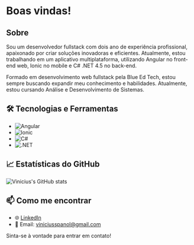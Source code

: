 # Boas vindas!

## Sobre
Sou um desenvolvedor fullstack com dois ano de experiência profissional, apaixonado por criar soluções inovadoras e eficientes. Atualmente, estou trabalhando em um aplicativo multiplataforma, utilizando Angular no front-end web, Ionic no mobile e C# .NET 4.5 no back-end.

Formado em desenvolvimento web fullstack pela Blue Ed Tech, estou sempre buscando expandir meu conhecimento e habilidades. Atualmente, estou cursando Análise e Desenvolvimento de Sistemas.

## 🛠️ Tecnologias e Ferramentas
- ![Angular](https://img.shields.io/badge/-Angular-DD0031?style=flat&logo=angular&logoColor=white)
- ![Ionic](https://img.shields.io/badge/-Ionic-3880FF?style=flat&logo=ionic&logoColor=white)
- ![C#](https://img.shields.io/badge/-C%23-239120?style=flat&logo=c-sharp&logoColor=white)
- ![.NET](https://img.shields.io/badge/-.NET-5C2D91?style=flat&logo=.net&logoColor=white)

## 📈 Estatísticas do GitHub
![Vinicius's GitHub stats](https://github-readme-stats.vercel.app/api?username=spanol&show_icons=true&theme=radical)

## 📫 Como me encontrar
- 🌐 [LinkedIn](https://www.linkedin.com/in/vinicius-spanol/)
- 📧 Email: viniciusspanol@gmail.com

Sinta-se à vontade para entrar em contato!
